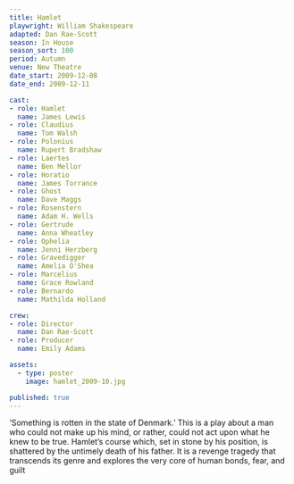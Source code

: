 ```yaml
---
title: Hamlet
playwright: William Shakespeare
adapted: Dan Rae-Scott
season: In House
season_sort: 100
period: Autumn
venue: New Theatre
date_start: 2009-12-08
date_end: 2009-12-11

cast:
- role: Hamlet
  name: James Lewis
- role: Claudius
  name: Tom Walsh
- role: Polonius
  name: Rupert Bradshaw
- role: Laertes
  name: Ben Mellor
- role: Horatio
  name: James Torrance
- role: Ghost
  name: Dave Maggs
- role: Rosenstern
  name: Adam H. Wells
- role: Gertrude
  name: Anna Wheatley
- role: Ophelia
  name: Jenni Herzberg
- role: Gravedigger
  name: Amelia O'Shea
- role: Marcelius
  name: Grace Rowland
- role: Bernardo
  name: Mathilda Holland

crew:
- role: Director
  name: Dan Rae-Scott
- role: Producer
  name: Emily Adams

assets:
  - type: poster
    image: hamlet_2009-10.jpg

published: true
---
```


‘Something is rotten in the state of Denmark.’ This is a play about a man who could not make up his mind, or rather, could not act upon what he knew to be true. Hamlet’s course which, set in stone by his position, is shattered by the untimely death of his father. It is a revenge tragedy that transcends its genre and explores the very core of human bonds, fear, and guilt
